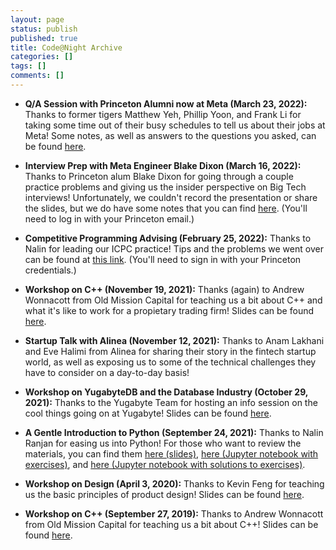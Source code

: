 ```yaml
---
layout: page
status: publish
published: true
title: Code@Night Archive
categories: []
tags: []
comments: []
---
```


- **Q/A Session with Princeton Alumni now at Meta (March 23, 2022):** Thanks to former tigers Matthew Yeh, Phillip Yoon, and Frank Li for taking some time out of their busy schedules to tell us about their jobs at Meta! Some notes, as well as answers to the questions you asked, can be found <a href="https://docs.google.com/document/d/175gwv337tNjDQ6ZCiiQYQ4BL-tw-amDw7Bgq1LNXD9w/edit?usp=sharing" target="_blank">here</a>.

- **Interview Prep with Meta Engineer Blake Dixon (March 16, 2022):** Thanks to Princeton alum Blake Dixon for going through a couple practice problems and giving us the insider perspective on Big Tech interviews! Unfortunately, we couldn't record the presentation or share the slides, but we do have some notes that you can find <a href="https://docs.google.com/document/d/1NjcfDrRiKY7oNfBdjTT530Bf2KjRfUjPSaWb0Ysuui0/edit?usp=sharing" target="_blank">here</a>. (You'll need to log in with your Princeton email.)

- **Competitive Programming Advising (February 25, 2022):** Thanks to Nalin for leading our ICPC practice! Tips and the problems we went over can be found at <a href="https://docs.google.com/presentation/d/1f4OTMxYcja-f9LXScY7PZAhX1aziVHC8O0SwQVgWv-E/edit?usp=sharing" target="_blank">this link</a>. (You'll need to sign in with your Princeton credentials.)

- **Workshop on C++ (November 19, 2021):** Thanks (again) to Andrew Wonnacott from Old Mission Capital for teaching us a bit about C++ and what it's like to work for a propietary trading firm! Slides can be found <a href="11-19-2021/slides.pdf" target="_blank">here</a>.

- **Startup Talk with Alinea (November 12, 2021):** Thanks to Anam Lakhani and Eve Halimi from Alinea for sharing their story in the fintech startup world, as well as exposing us to some of the technical challenges they have to consider on a day-to-day basis!

- **Workshop on YugabyteDB and the Database Industry (October 29, 2021):** Thanks to the Yugabyte Team for hosting an info session on the cool things going on at Yugabyte! Slides can be found <a href="10-29-2021/slides.pdf" target="_blank">here</a>.

- **A Gentle Introduction to Python (September 24, 2021):** Thanks to Nalin Ranjan for easing us into Python! For those who want to review the materials, you can find them <a href="python_talk/gentle_intro_to_python.pdf" target="_blank">here (slides)</a>, <a href="python_talk/intro_to_python.ipynb" target="_blank">here (Jupyter notebook with exercises)</a>, and <a href="python_talk/intro_to_python_soln.ipynb" target="_blank">here (Jupyter notebook with solutions to exercises)</a>.

- **Workshop on Design (April 3, 2020):** Thanks to Kevin Feng for teaching us the basic principles of product design! Slides can be found <a href="design_kevin_feng/slides.pdf" target="_blank">here</a>.

- **Workshop on C++ (September 27, 2019):** Thanks to Andrew Wonnacott from Old Mission Capital for teaching us a bit about C++! Slides can be found <a href="9-27-2019/slides.pdf" target="_blank">here</a>.
